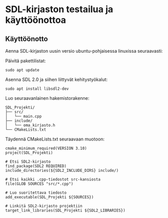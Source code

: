 # SDL-kirjaston testailua ja käyttöönottoa

## Käyttöönotto

Aenna SDL-kirjaston uusin versio ubuntu-pohjaisessa linuxissa seuraavasti:

Päivitä pakettilistat:

 ```
 sudo apt update
 ```

Asenna SDL 2.0 ja siihen liittyvät kehitystyökalut:

```
sudo apt install libsdl2-dev
```

Luo seuraavanlainen hakemistorakenne:

```
SDL_Projekti/
├── src/
│   └── main.cpp
├── include/
│   └── oma_kirjasto.h
└── CMakeLists.txt
```

Täydennä CMakeLists.txt seuraavaan muotoon:

```
cmake_minimum_required(VERSION 3.10)
project(SDL_Projekti)

# Etsi SDL2-kirjasto
find_package(SDL2 REQUIRED)
include_directories(${SDL2_INCLUDE_DIRS} include/)

# Etsi kaikki .cpp-tiedostot src-kansiosta
file(GLOB SOURCES "src/*.cpp")

# Luo suoritettava tiedosto
add_executable(SDL_Projekti ${SOURCES})

# Linkitä SDL2-kirjasto projektiin
target_link_libraries(SDL_Projekti ${SDL2_LIBRARIES})
```





